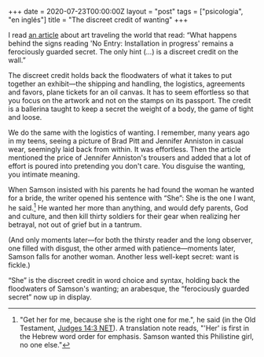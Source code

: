 +++
date = 2020-07-23T00:00:00Z
layout = "post"
tags = ["psicologia", "en inglés"]
title = "The discreet credit of wanting"
+++

I read [an article](https://www.theguardian.com/artanddesign/2019/mar/21/how-to-move-a-masterpiece-secret-business-shipping-priceless-artworks-art-handling) about art traveling the world that read: “What happens behind the signs reading 'No Entry: Installation in progress' remains a ferociously guarded secret. The only hint (...) is a discreet credit on the wall.”

The discreet credit holds back the floodwaters of what it takes to put together an exhibit—the shipping and handling, the logistics, agreements and favors, plane tickets for an oil canvas. It has to seem effortless so that you focus on the artwork and not on the stamps on its passport. The credit is a ballerina taught to keep a secret the weight of a body, the game of tight and loose. 

We do the same with the logistics of wanting. I remember, many years ago in my teens, seeing a picture of Brad Pitt and Jennifer Anniston in casual wear, seemingly laid back from within. It was effortless. Then the article mentioned the price of Jennifer Anniston's trousers and added that a lot of effort is poured into pretending you don't care. You disguise the wanting, you intimate meaning.

When Samson insisted with his parents he had found the woman he wanted for a bride, the writer opened his sentence with “She”: She is the one I want, he said.[^1] He wanted her more than anything, and would defy parents, God and culture, and then kill thirty soldiers for their gear when realizing her betrayal, not out of grief but in a tantrum.

(And only moments later—for both the thirsty reader and the long observer, one filled with disgust, the other armed with patience—moments later, Samson falls for another woman. Another less well-kept secret: want is fickle.)

“She” is the discreet credit in word choice and syntax, holding back the floodwaters of Samson's wanting; an arabesque, the “ferociously guarded secret” now up in display.

[^1]: "Get her for me, because she is the right one for me.", he said (in the Old Testament, [Judges 14:3 NET](https://www.bible.com/107/jdg.14.3.net)). A translation note reads, "'Her' is first in the Hebrew word order for emphasis. Samson wanted this Philistine girl, no one else."
